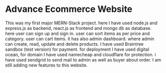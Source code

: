 # Advance Ecommerce Website
This was my first major MERN-Stack project. here I have used node.js and express.js as backend, react.js as frontend and mongo db as database. here user can sign up and sign in. user can sort items as per price and category. user can cart items. it has also admin dashboard. where admin can create, read, update and delete products. I have used Braintree sandbox (test version) for payment. for deployment I have used digital ocean, for domain I have used namecheap and cloudflare for protection. i have used sendgrid to send mail to admin as well as buyer about order. I am still adding new features to this website.
